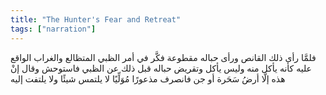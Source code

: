 ```yaml
---
title: "The Hunter's Fear and Retreat"
tags: ["narration"]
---
```


 فلمَّا رأى ذلك القانص ورأى حباله مقطوعة فكَّر في أمر الظبي المتظالع والغراب الواقع عليه كأنه يأكل منه وليس يأكل وتقريض حباله قبل ذلك عن الظبي فاستوحش وقال إنْ هذه إلَّا أرضُ سَحَرة أو جن فانصرف مذعورًا مُوَلِّيًا لا يلتمس شيئًا ولا يلتفت إليه
